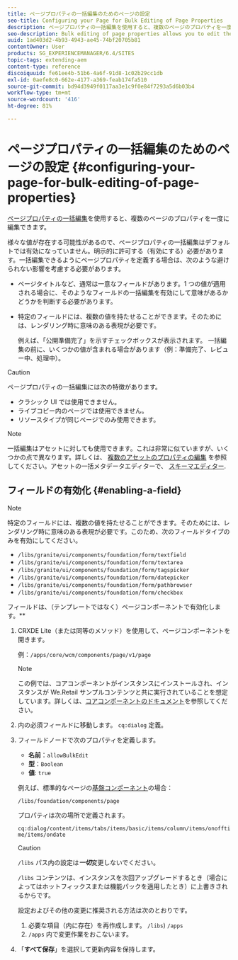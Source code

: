```yaml
---
title: ページプロパティの一括編集のためのページの設定
seo-title: Configuring your Page for Bulk Editing of Page Properties
description: ページプロパティの一括編集を使用すると、複数のページのプロパティを一度に編集できます
seo-description: Bulk editing of page properties allows you to edit the properties of multiple pages at once
uuid: 1ad403d2-4b93-4943-ae45-74bf20705b81
contentOwner: User
products: SG_EXPERIENCEMANAGER/6.4/SITES
topic-tags: extending-aem
content-type: reference
discoiquuid: fe61ee4b-51b6-4a6f-91d8-1c02b29cc1db
exl-id: 0aefe8c0-662e-4177-a369-feab174fa510
source-git-commit: bd94d3949f0117aa3e1c9f0e84f7293a5d6b03b4
workflow-type: tm+mt
source-wordcount: '416'
ht-degree: 81%

---
```


# ページプロパティの一括編集のためのページの設定 {#configuring-your-page-for-bulk-editing-of-page-properties}

[ページプロパティの一括編集](/help/sites-authoring/editing-page-properties.md#from-the-sites-console-multiple-pages)を使用すると、複数のページのプロパティを一度に編集できます。

様々な値が存在する可能性があるので、ページプロパティの一括編集はデフォルトでは有効になっていません。明示的に許可する（有効にする）必要があります。一括編集できるようにページプロパティを定義する場合は、次のような避けられない影響を考慮する必要があります。

* ページタイトルなど、通常は一意なフィールドがあります。1 つの値が適用される場合に、そのようなフィールドの一括編集を有効にして意味があるかどうかを判断する必要があります。
* 特定のフィールドには、複数の値を持たせることができます。そのためには、レンダリング時に意味のある表現が必要です。

   例えば、「公開準備完了」を示すチェックボックスが表示されます。 一括編集の前に、いくつかの値が含まれる場合があります（例：準備完了、レビュー中、処理中）。

>[!CAUTION]
>
>ページプロパティの一括編集には次の特徴があります。
>
>* クラシック UI では使用できません。
>* ライブコピー内のページでは使用できません。
>* リソースタイプが同じページでのみ使用できます。

>


>[!NOTE]
>
>一括編集はアセットに対しても使用できます。これは非常に似ていますが、いくつかの点で異なります。詳しくは、 [複数のアセットのプロパティの編集](/help/assets/managing-multiple-assets.md) を参照してください。アセットの一括メタデータエディターで、 [スキーマエディター](/help/assets/metadata-schemas.md).

## フィールドの有効化 {#enabling-a-field}

>[!NOTE]
>
>特定のフィールドには、複数の値を持たせることができます。そのためには、レンダリング時に意味のある表現が必要です。このため、次のフィールドタイプのみを有効にしてください。
>
>* `/libs/granite/ui/components/foundation/form/textfield`
>* `/libs/granite/ui/components/foundation/form/textarea`
>* `/libs/granite/ui/components/foundation/form/tagspicker`
>* `/libs/granite/ui/components/foundation/form/datepicker`
>* `/libs/granite/ui/components/foundation/form/pathbrowser`
>* `/libs/granite/ui/components/foundation/form/checkbox`

>


フィールドは、（テンプレートではなく）ページコンポーネントで有効化します。**

1. CRXDE Lite（または同等のメソッド）を使用して、ページコンポーネントを開きます。

   例：`/apps/core/wcm/components/page/v1/page`

   >[!NOTE]
   >
   >この例では、コアコンポーネントがインスタンスにインストールされ、インスタンスが We.Retail サンプルコンテンツと共に実行されていることを想定しています。詳しくは、[コアコンポーネントのドキュメント](https://docs.adobe.com/content/help/ja-JP/experience-manager-core-components/using/introduction.html)を参照してください。

1. 内の必須フィールドに移動します。 `cq:dialog` 定義。
1. フィールドノードで次のプロパティを定義します。

   * **名前**：`allowBulkEdit`
   * **型**：`Boolean`
   * **値**: `true`

   例えば、標準的なページの[基盤コンポーネント](/help/sites-authoring/default-components-foundation.md)の場合：

   `/libs/foundation/components/page`

   プロパティは次の場所で定義されます。

   `cq:dialog/content/items/tabs/items/basic/items/column/items/onofftime/items/ondate`

   >[!CAUTION]
   >
   >`/libs` パス内の設定は&#x200B;***一切***&#x200B;変更しないでください。
   >
   >`/libs` コンテンツは、インスタンスを次回アップグレードするとき（場合によってはホットフィックスまたは機能パックを適用したとき）に上書きされるからです。
   >
   >設定およびその他の変更に推奨される方法は次のとおりです。
   >
   >    1. 必要な項目（内に存在）を再作成します。 `/libs`) `/apps`
   >    1. `/apps` 内で変更作業をおこないます。


1. 「**すべて保存**」を選択して更新内容を保持します。
